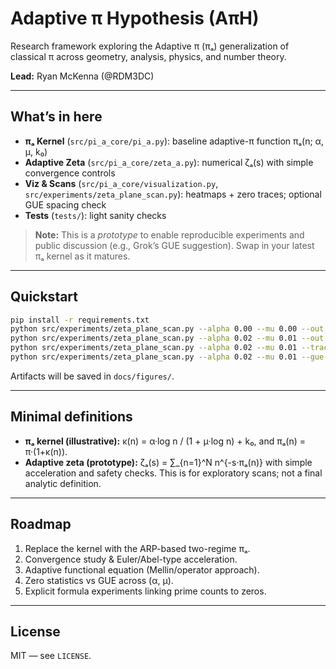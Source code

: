 # Adaptive π Hypothesis (AπH)

Research framework exploring the Adaptive π (πₐ) generalization of classical π across geometry, analysis, physics, and number theory.

**Lead:** Ryan McKenna (@RDM3DC)

---

## What’s in here
- **πₐ Kernel** (`src/pi_a_core/pi_a.py`): baseline adaptive-π function πₐ(n; α, μ, k₀)
- **Adaptive Zeta** (`src/pi_a_core/zeta_a.py`): numerical ζₐ(s) with simple convergence controls
- **Viz & Scans** (`src/pi_a_core/visualization.py`, `src/experiments/zeta_plane_scan.py`): heatmaps + zero traces; optional GUE spacing check
- **Tests** (`tests/`): light sanity checks

> **Note:** This is a *prototype* to enable reproducible experiments and public discussion (e.g., Grok’s GUE suggestion). Swap in your latest πₐ kernel as it matures.

---

## Quickstart
```bash
pip install -r requirements.txt
python src/experiments/zeta_plane_scan.py --alpha 0.00 --mu 0.00 --out docs/figures/heat_alpha0_mu0.png
python src/experiments/zeta_plane_scan.py --alpha 0.02 --mu 0.01 --out docs/figures/heat_alpha002_mu001.png
python src/experiments/zeta_plane_scan.py --alpha 0.02 --mu 0.01 --trace docs/figures/zeros_alpha002_mu001.csv
python src/experiments/zeta_plane_scan.py --alpha 0.02 --mu 0.01 --gue docs/figures/gue_alpha002_mu001.png --zeros docs/figures/zeros_alpha002_mu001.csv
```

Artifacts will be saved in `docs/figures/`.

---

## Minimal definitions

- **πₐ kernel (illustrative):** κ(n) = α·log n / (1 + μ·log n) + k₀, and πₐ(n) = π·(1+κ(n)).
- **Adaptive zeta (prototype):** ζₐ(s) = ∑_{n=1}^N n^{-s·πₐ(n)} with simple acceleration and safety checks. This is for exploratory scans; not a final analytic definition.

---

## Roadmap
1. Replace the kernel with the ARP-based two-regime πₐ.
2. Convergence study & Euler/Abel-type acceleration.
3. Adaptive functional equation (Mellin/operator approach).
4. Zero statistics vs GUE across (α, μ).
5. Explicit formula experiments linking prime counts to zeros.

---

## License
MIT — see `LICENSE`.
